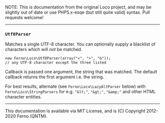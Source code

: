 
NOTE: This is documentation from the original Loco project, and may be slightly out of date or use PHP5.x-esqe (but still quite valid) syntax.  Pull requests welcome!

-----
### `Utf8Parser`

Matches a single UTF-8 character. You can optionally supply a blacklist of characters which will *not* be matched.

    new Ferno\Loco\Utf8Parser(array("<", ">", "&"));
    // any UTF-8 character except the three listed

Callback is passed one argument, the string that was matched. The default callback returns the first argument i.e. the string.

For best results, alternate (see `Ferno\Loco\LazyAltParser` below) with `Ferno\Loco\StringParsers` for e.g. `"&lt;"`, `"&gt;"`, 
`"&amp;"` and other HTML character entities.




-----
This documentation is available via MIT License, and is (C) Copyright 2012-2020 Ferno (QNTM).
